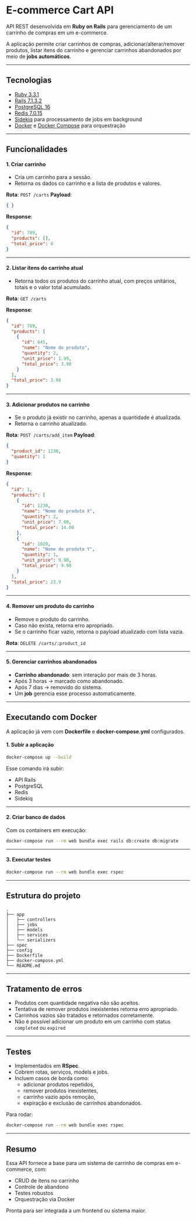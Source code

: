 # E-commerce Cart API

API REST desenvolvida em **Ruby on Rails** para gerenciamento de um carrinho de compras em um e-commerce.  

A aplicação permite criar carrinhos de compras, adicionar/alterar/remover produtos, listar itens do carrinho e gerenciar carrinhos abandonados por meio de **jobs automáticos**.

---

## Tecnologias

- [Ruby 3.3.1](https://www.ruby-lang.org)
- [Rails 7.1.3.2](https://rubyonrails.org)
- [PostgreSQL 16](https://www.postgresql.org/)
- [Redis 7.0.15](https://redis.io/)
- [Sidekiq](https://sidekiq.org/) para processamento de jobs em background
- [Docker](https://www.docker.com/) e [Docker Compose](https://docs.docker.com/compose/) para orquestração

---

## Funcionalidades

#### 1. Criar carrinho
- Cria um carrinho para a sessão.
- Retorna os dados co carrinho e a lista de produtos e valores.

**Rota**: `POST /carts`
**Payload**:
```json
{ }
```

**Response**:
```json
{
  "id": 789,
  "products": [],
  "total_price": 0
}
```

---

#### 2. Listar itens do carrinho atual
- Retorna todos os produtos do carrinho atual, com preços unitários, totais e o valor total acumulado.

**Rota**: `GET /carts`

**Response**:
```json
{
  "id": 789,
  "products": [
    {
      "id": 645,
      "name": "Nome do produto",
      "quantity": 2,
      "unit_price": 1.99,
      "total_price": 3.98
    }
  ],
  "total_price": 3.98
}
```

---

#### 3. Adicionar produtos no carrinho
- Se o produto já existir no carrinho, apenas a quantidade é atualizada.
- Retorna o carrinho atualizado.

**Rota**: `POST /carts/add_item`
**Payload**:
```json
{
  "product_id": 1230,
  "quantity": 1
}
```

**Response**:
```json
{
  "id": 1,
  "products": [
    {
      "id": 1230,
      "name": "Nome do produto X",
      "quantity": 2,
      "unit_price": 7.00,
      "total_price": 14.00
    },
    {
      "id": 1020,
      "name": "Nome do produto Y",
      "quantity": 1,
      "unit_price": 9.90,
      "total_price": 9.90
    }
  ],
  "total_price": 23.9
}
```

---

#### 4. Remover um produto do carrinho
- Remove o produto do carrinho.
- Caso não exista, retorna erro apropriado.
- Se o carrinho ficar vazio, retorna o payload atualizado com lista vazia.

**Rota**: `DELETE /carts/:product_id`

---

#### 5. Gerenciar carrinhos abandonados
- **Carrinho abandonado**: sem interação por mais de 3 horas.
- Após 3 horas → marcado como abandonado.
- Após 7 dias → removido do sistema.
- Um **job** gerencia esse processo automaticamente.

---

## Executando com Docker

A aplicação já vem com **Dockerfile** e **docker-compose.yml** configurados.  

#### 1. Subir a aplicação
```bash
docker-compose up --build
```

Esse comando irá subir:
- API Rails
- PostgreSQL
- Redis
- Sidekiq

---

#### 2. Criar banco de dados
Com os containers em execução:
```bash
docker-compose run --rm web bundle exec rails db:create db:migrate
```

---

#### 3. Executar testes
```bash
docker-compose run --rm web bundle exec rspec
```

---

## Estrutura do projeto

```
.
├── app
│   ├── controllers
│   ├── jobs
│   ├── models
│   ├── services
│   └── serializers
├── spec
├── config
├── Dockerfile
├── docker-compose.yml
└── README.md
```

---

## Tratamento de erros

- Produtos com quantidade negativa não são aceitos.
- Tentativa de remover produtos inexistentes retorna erro apropriado.
- Carrinhos vazios são tratados e retornados corretamente.
- Não é possível adicionar um produto em um carrinho com status `completed` ou `expired`

---

## Testes

- Implementados em **RSpec**.
- Cobrem rotas, serviços, models e jobs.
- Incluem casos de borda como:
  - adicionar produtos repetidos,
  - remover produtos inexistentes,
  - carrinho vazio após remoção,
  - expiração e exclusão de carrinhos abandonados.

Para rodar:
```bash
docker-compose run --rm web bundle exec rspec
```

---

## Resumo

Essa API fornece a base para um sistema de carrinho de compras em e-commerce, com:
- CRUD de itens no carrinho
- Controle de abandono
- Testes robustos
- Orquestração via Docker

Pronta para ser integrada a um frontend ou sistema maior.
